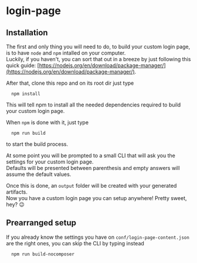 # login-page


## Installation ##

The first and only thing you will need to do, to build your custom login page, is to have `node` and `npm` intalled on your computer.  
Luckily, if you haven't, you can sort that out in a breeze by just following this quick guide: [https://nodejs.org/en/download/package-manager/](https://nodejs.org/en/download/package-manager/).

After that, clone this repo and on its root dir just type

```
  npm install
```

This will tell npm to install all the needed dependencies required to build your custom login page.

When `npm` is done with it, just type

```
  npm run build
```

to start the build process.

At some point you will be prompted to a small CLI that will ask you the settings for your custom login page.  
Defaults will be presented between parenthesis and empty answers will assume the default values.

Once this is done, an `output` folder will be created with your generated artifacts.  
Now you have a custom login page you can setup anywhere! Pretty sweet, hey? :wink:



## Prearranged setup ##

If you already know the settings you have on `conf/login-page-content.json` are the right ones, you can skip the CLI by typing instead

```
  npm run build-nocomposer
```

